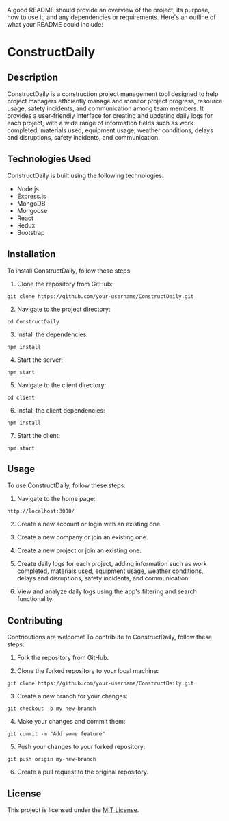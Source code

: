 A good README should provide an overview of the project, its purpose, how to use it, and any dependencies or requirements. Here's an outline of what your README could include:

# ConstructDaily

## Description

ConstructDaily is a construction project management tool designed to help project managers efficiently manage and monitor project progress, resource usage, safety incidents, and communication among team members. It provides a user-friendly interface for creating and updating daily logs for each project, with a wide range of information fields such as work completed, materials used, equipment usage, weather conditions, delays and disruptions, safety incidents, and communication.

## Technologies Used

ConstructDaily is built using the following technologies:

- Node.js
- Express.js
- MongoDB
- Mongoose
- React
- Redux
- Bootstrap

## Installation

To install ConstructDaily, follow these steps:

1. Clone the repository from GitHub:

```
git clone https://github.com/your-username/ConstructDaily.git
```

2. Navigate to the project directory:

```
cd ConstructDaily
```

3. Install the dependencies:

```
npm install
```

4. Start the server:

```
npm start
```

5. Navigate to the client directory:

```
cd client
```

6. Install the client dependencies:

```
npm install
```

7. Start the client:

```
npm start
```

## Usage

To use ConstructDaily, follow these steps:

1. Navigate to the home page:

```
http://localhost:3000/
```

2. Create a new account or login with an existing one.

3. Create a new company or join an existing one.

4. Create a new project or join an existing one.

5. Create daily logs for each project, adding information such as work completed, materials used, equipment usage, weather conditions, delays and disruptions, safety incidents, and communication.

6. View and analyze daily logs using the app's filtering and search functionality.

## Contributing

Contributions are welcome! To contribute to ConstructDaily, follow these steps:

1. Fork the repository from GitHub.

2. Clone the forked repository to your local machine:

```
git clone https://github.com/your-username/ConstructDaily.git
```

3. Create a new branch for your changes:

```
git checkout -b my-new-branch
```

4. Make your changes and commit them:

```
git commit -m "Add some feature"
```

5. Push your changes to your forked repository:

```
git push origin my-new-branch
```

6. Create a pull request to the original repository.

## License

This project is licensed under the [MIT License](https://opensource.org/licenses/MIT).
